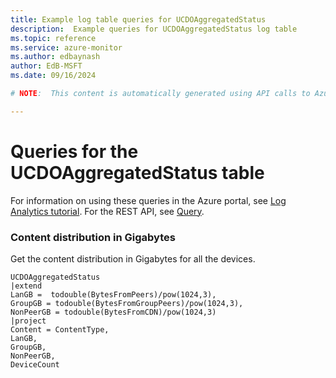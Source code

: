 ```yaml
---
title: Example log table queries for UCDOAggregatedStatus
description:  Example queries for UCDOAggregatedStatus log table
ms.topic: reference
ms.service: azure-monitor
ms.author: edbaynash
author: EdB-MSFT
ms.date: 09/16/2024

# NOTE:  This content is automatically generated using API calls to Azure. Any edits made on these files will be overwritten in the next run of the script. 

---
```


# Queries for the UCDOAggregatedStatus table

For information on using these queries in the Azure portal, see [Log Analytics tutorial](/azure/azure-monitor/logs/log-analytics-tutorial). For the REST API, see [Query](/rest/api/loganalytics/query).


### Content distribution in Gigabytes  


Get the content distribution in Gigabytes for all the devices.  

```query
UCDOAggregatedStatus 
|extend   
LanGB =  todouble(BytesFromPeers)/pow(1024,3),
GroupGB = todouble(BytesFromGroupPeers)/pow(1024,3),
NonPeerGB = todouble(BytesFromCDN)/pow(1024,3)
|project 
Content = ContentType,
LanGB,
GroupGB, 
NonPeerGB, 
DeviceCount
```

